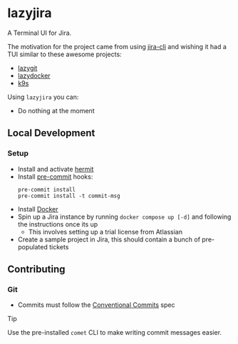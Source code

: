 # lazyjira

A Terminal UI for Jira.

The motivation for the project came from using [jira-cli](https://github.com/ankitpokhrel/jira-cli) and wishing it had
a TUI similar to these awesome projects:

- [lazygit](https://github.com/jesseduffield/lazygit)
- [lazydocker](https://github.com/jesseduffield/lazydocker)
- [k9s](https://github.com/derailed/k9s)

Using `lazyjira` you can:

- Do nothing at the moment

## Local Development

### Setup

- Install and activate [hermit](https://cashapp.github.io/hermit/)
- Install [pre-commit](https://pre-commit.com/) hooks:
  ```shell
  pre-commit install
  pre-commit install -t commit-msg
  ```
- Install [Docker](https://www.docker.com/)
- Spin up a Jira instance by running `docker compose up [-d]` and following the instructions once its up
  - This involves setting up a trial license from Atlassian
- Create a sample project in Jira, this should contain a bunch of pre-populated tickets

## Contributing

### Git

- Commits must follow the [Conventional Commits](https://www.conventionalcommits.org/en/v1.0.0/) spec

> [!TIP]
> Use the pre-installed `comet` CLI to make writing commit messages easier.
